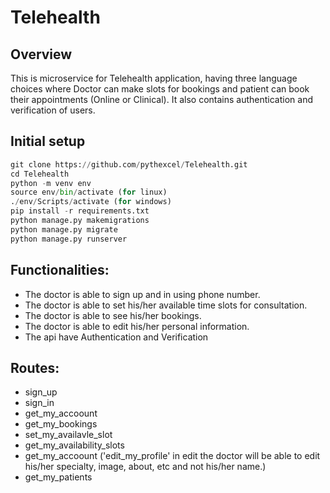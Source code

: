 # Telehealth

## Overview

This is microservice for Telehealth application, having three language choices where Doctor can make slots for bookings and patient can book their appointments (Online or Clinical). It also contains authentication and verification of users.

## Initial setup

```python
git clone https://github.com/pythexcel/Telehealth.git
cd Telehealth
python -m venv env
source env/bin/activate (for linux)
./env/Scripts/activate (for windows)
pip install -r requirements.txt
python manage.py makemigrations
python manage.py migrate
python manage.py runserver
```

## Functionalities:

- The doctor is able to sign up and in using phone number.
- The doctor is able to set his/her available time slots for consultation.
- The doctor is able to see his/her bookings.
- The doctor is able to edit his/her personal information.
- The api have Authentication and Verification

## Routes:

- sign_up
- sign_in
- get_my_accoount
- get_my_bookings
- set_my_availavle_slot
- get_my_availability_slots
- get_my_accoount ('edit_my_profile' in edit the doctor will be able to edit his/her specialty, image, about, etc and not his/her name.)
- get_my_patients
